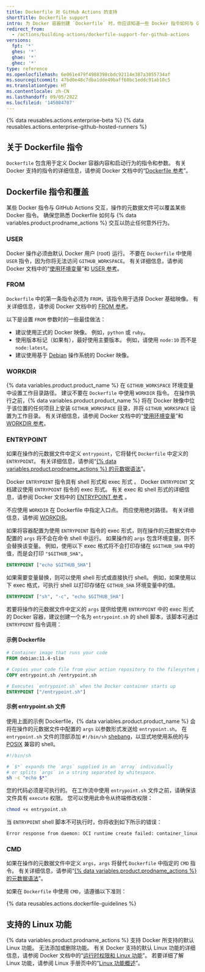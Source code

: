 ```yaml
---
title: Dockerfile 对 GitHub Actions 的支持
shortTitle: Dockerfile support
intro: 为 Docker 容器创建 `Dockerfile` 时，你应该知道一些 Docker 指令如何与 GitHub Actions 及操作的元数据文件交互。
redirect_from:
  - /actions/building-actions/dockerfile-support-for-github-actions
versions:
  fpt: '*'
  ghes: '*'
  ghae: '*'
  ghec: '*'
type: reference
ms.openlocfilehash: 6e061e479f4988398cbdc92114e387a3055734af
ms.sourcegitcommit: 47bd0e48c7dba1dde49baff60bc1eddc91ab10c5
ms.translationtype: HT
ms.contentlocale: zh-CN
ms.lasthandoff: 09/05/2022
ms.locfileid: '145084707'
---
```

{% data reusables.actions.enterprise-beta %} {% data reusables.actions.enterprise-github-hosted-runners %}

## 关于 Dockerfile 指令

`Dockerfile` 包含用于定义 Docker 容器内容和启动行为的指令和参数。 有关 Docker 支持的指令的详细信息，请参阅 Docker 文档中的“[Dockerfile 参考](https://docs.docker.com/engine/reference/builder/)”。

## Dockerfile 指令和覆盖

某些 Docker 指令与 GitHub Actions 交互，操作的元数据文件可以覆盖某些 Docker 指令。 确保您熟悉 Dockerfile 如何与 {% data variables.product.prodname_actions %} 交互以防止任何意外行为。

### USER

Docker 操作必须由默认 Docker 用户 (root) 运行。 不要在 `Dockerfile` 中使用 `USER` 指令，因为你将无法访问 `GITHUB_WORKSPACE`。 有关详细信息，请参阅 Docker 文档中的“[使用环境变量](/actions/configuring-and-managing-workflows/using-environment-variables)”和 [USER 参考](https://docs.docker.com/engine/reference/builder/#user)。

### FROM

`Dockerfile` 中的第一条指令必须为 `FROM`，该指令用于选择 Docker 基础映像。 有关详细信息，请参阅 Docker 文档中的 [FROM 参考](https://docs.docker.com/engine/reference/builder/#from)。

以下是设置 `FROM` 参数时的一些最佳做法：

- 建议使用正式的 Docker 映像。 例如，`python` 或 `ruby`。
- 使用版本标记（如果有），最好使用主要版本。 例如，请使用 `node:10` 而不是 `node:latest`。
- 建议使用基于 [Debian](https://www.debian.org/) 操作系统的 Docker 映像。

### WORKDIR

{% data variables.product.product_name %} 在 `GITHUB_WORKSPACE` 环境变量中设置工作目录路径。 建议不要在 `Dockerfile` 中使用 `WORKDIR` 指令。 在操作执行之前，{% data variables.product.product_name %} 将在 Docker 映像中位于该位置的任何项目上安装 `GITHUB_WORKSPACE` 目录，并将 `GITHUB_WORKSPACE` 设置为工作目录。 有关详细信息，请参阅 Docker 文档中的“[使用环境变量](/actions/configuring-and-managing-workflows/using-environment-variables)”和 [WORKDIR 参考](https://docs.docker.com/engine/reference/builder/#workdir)。

### ENTRYPOINT

如果在操作的元数据文件中定义 `entrypoint`，它将替代 `Dockerfile` 中定义的 `ENTRYPOINT`。 有关详细信息，请参阅“[{% data variables.product.prodname_actions %} 的元数据语法](/actions/creating-actions/metadata-syntax-for-github-actions/#runsentrypoint)”。

Docker `ENTRYPOINT` 指令具有 shell 形式和 exec 形式 。 Docker `ENTRYPOINT` 文档建议使用 `ENTRYPOINT` 指令的 exec 形式。 有关 exec 和 shell 形式的详细信息，请参阅 Docker 文档中的 [ENTRYPOINT 参考](https://docs.docker.com/engine/reference/builder/#entrypoint) 。

不应使用 `WORKDIR` 在 Dockerfile 中指定入口点。 而应使用绝对路径。 有关详细信息，请参阅 [WORKDIR](#workdir)。

如果将容器配置为使用 `ENTRYPOINT` 指令的 exec 形式，则在操作的元数据文件中配置的 `args` 将不会在命令 shell 中运行。 如果操作的 `args` 包含环境变量，则不会替换该变量。 例如，使用以下 exec 格式将不会打印存储在 `$GITHUB_SHA` 中的值，而是会打印 `"$GITHUB_SHA"`。

```dockerfile
ENTRYPOINT ["echo $GITHUB_SHA"]
```

 如果需要变量替换，则可以使用 shell 形式或直接执行 shell。 例如，如果使用以下 exec 格式，可执行 shell 以打印存储在 `GITHUB_SHA` 环境变量中的值。

```dockerfile
ENTRYPOINT ["sh", "-c", "echo $GITHUB_SHA"]
```

 若要将操作的元数据文件中定义的 `args` 提供给使用 `ENTRYPOINT` 中的 exec 形式的 Docker 容器，建议创建一个名为 `entrypoint.sh` 的 shell 脚本，该脚本可通过 `ENTRYPOINT` 指令调用：

#### 示例 Dockerfile

```dockerfile
# Container image that runs your code
FROM debian:11.4-slim

# Copies your code file from your action repository to the filesystem path `/` of the container
COPY entrypoint.sh /entrypoint.sh

# Executes `entrypoint.sh` when the Docker container starts up
ENTRYPOINT ["/entrypoint.sh"]
```

#### 示例 entrypoint.sh 文件

使用上面的示例 Dockerfile，{% data variables.product.product_name %} 会将在操作的元数据文件中配置的 `args` 以参数形式发送给 `entrypoint.sh`。 在 `entrypoint.sh` 文件的顶部添加 `#!/bin/sh` [shebang](https://en.wikipedia.org/wiki/Shebang_(Unix))，以显式地使用系统的与 [POSIX](https://en.wikipedia.org/wiki/POSIX) 兼容的 shell。

``` sh
#!/bin/sh

# `$*` expands the `args` supplied in an `array` individually
# or splits `args` in a string separated by whitespace.
sh -c "echo $*"
```

您的代码必须是可执行的。 在工作流中使用 `entrypoint.sh` 文件之前，请确保该文件具有 `execute` 权限。 您可以使用此命令从终端修改权限：
  ``` sh
  chmod +x entrypoint.sh
  ```

当 `ENTRYPOINT` shell 脚本不可执行时，你将收到如下所示的错误：

``` sh
Error response from daemon: OCI runtime create failed: container_linux.go:348: starting container process caused "exec: \"/entrypoint.sh\": permission denied": unknown
```

### CMD

如果在操作的元数据文件中定义 `args`，`args` 将替代 `Dockerfile` 中指定的 `CMD` 指令。 有关详细信息，请参阅“[{% data variables.product.prodname_actions %} 的元数据语法](/actions/creating-actions/metadata-syntax-for-github-actions#runsargs)”。

如果在 `Dockerfile` 中使用 `CMD`，请遵循以下准则：

{% data reusables.actions.dockerfile-guidelines %}

## 支持的 Linux 功能

{% data variables.product.prodname_actions %} 支持 Docker 所支持的默认 Linux 功能。 无法添加或删除功能。 有关 Docker 支持的默认 Linux 功能的详细信息，请参阅 Docker 文档中的“[运行时权限和 Linux 功能](https://docs.docker.com/engine/reference/run/#runtime-privilege-and-linux-capabilities)”。 若要详细了解 Linux 功能，请参阅 Linux 手册页中的“[Linux 功能概述](http://man7.org/linux/man-pages/man7/capabilities.7.html)”。
